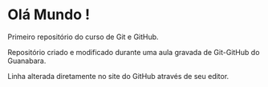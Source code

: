 # Olá Mundo !
 Primeiro repositório do curso de Git e GitHub.

Repositório criado e modificado durante uma aula gravada de Git-GitHub do Guanabara.

Linha alterada diretamente no site do GitHub através de seu editor.
